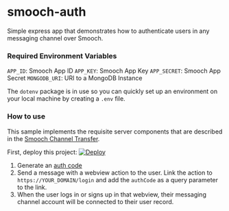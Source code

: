 # smooch-auth

Simple express app that demonstrates how to authenticate users in any messaging channel over Smooch.

### Required Environment Variables

`APP_ID`: Smooch App ID
`APP_KEY`: Smooch App Key
`APP_SECRET`: Smooch App Secret
`MONGODB_URI`: URI to a MongoDB Instance

The `dotenv` package is in use so you can quickly set up an environment on your local machine by creating a `.env` file.

### How to use

This sample implements the requisite server components that are described in the [Smooch Channel Transfer](https://docs.smooch.io/guide/channel-transfer/#channel-transfer).

First, deploy this project:
[![Deploy](https://www.herokucdn.com/deploy/button.svg)](https://heroku.com/deploy)

1. Generate an [auth code](https://docs.smooch.io/rest/#get-auth-code)
2. Send a message with a webview action to the user. Link the action to `https://YOUR_DOMAIN/login` and add the `authCode` as a query parameter to the link.
3. When the user logs in or signs up in that webview, their messaging channel account will be connected to their user record.
